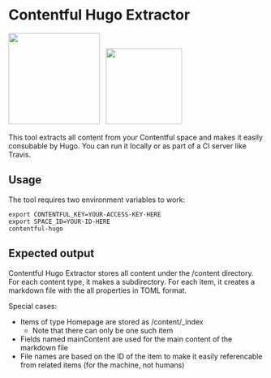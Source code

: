 # Contentful Hugo Extractor

<img src="https://www.contentful.com/assets/images/logos/contentful-dark-1a51a42b.svg" width="180" /> &nbsp; <img src="https://gohugo.io/img/hugo-logo.png" width="150" />

This tool extracts all content from your Contentful space and makes it easily consubable by Hugo. You can run it locally or as part of a CI server like Travis.

## Usage

The tool requires two environment variables to work:

```
export CONTENTFUL_KEY=YOUR-ACCESS-KEY-HERE
export SPACE_ID=YOUR-ID-HERE
contentful-hugo
```

## Expected output

Contentful Hugo Extractor stores all content under the /content directory. For each content type, it makes a subdirectory. For each item, it creates a markdown file with the all properties in TOML format.

Special cases:
 - Items of type Homepage are stored as /content/_index
   - Note that there can only be one such item
 - Fields named mainContent are used for the main content of the markdown file
 - File names are based on the ID of the item to make it easily referencable from related items (for the machine, not humans)

